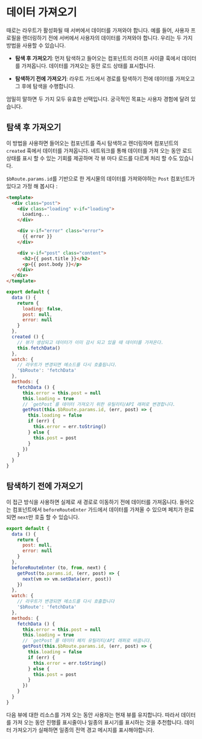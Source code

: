 # 데이터 가져오기

때로는 라우트가 활성화될 때 서버에서 데이터를 가져와야 합니다. 예를 들어, 사용자 프로필을 렌더링하기 전에 서버에서 사용자의 데이터를 가져와야 합니다. 우리는 두 가지 방법을 사용할 수 있습니다.

- **탐색 후 가져오기**: 먼저 탐색하고 들어오는 컴포넌트의 라이프 사이클 훅에서 데이터를 가져옵니다. 데이터를 가져오는 동안 로드 상태를 표시합니다.

- **탐색하기 전에 가져오기**: 라우트 가드에서 경로를 탐색하기 전에 데이터를 가져오고 그 후에 탐색을 수행합니다.

엄밀히 말하면 두 가지 모두 유효한 선택입니다. 궁극적인 목표는 사용자 경험에 달려 있습니다.

## 탐색 후 가져오기

이 방법을 사용하면 들어오는 컴포넌트를 즉시 탐색하고 렌더링하며 컴포넌트의 `created` 훅에서 데이터를 가져옵니다. 네트워크를 통해 데이터를 가져 오는 동안 로드 상태를 표시 할 수 있는 기회를 제공하며 각 뷰 마다 로드를 다르게 처리 할 수도 있습니다.

`$bRoute.params.id`를 기반으로 한 게시물의 데이터를 가져와야하는 `Post` 컴포넌트가 있다고 가정 해 봅시다 :

``` html
<template>
  <div class="post">
    <div class="loading" v-if="loading">
      Loading...
    </div>

    <div v-if="error" class="error">
      {{ error }}
    </div>

    <div v-if="post" class="content">
      <h2>{{ post.title }}</h2>
      <p>{{ post.body }}</p>
    </div>
  </div>
</template>
```

``` js
export default {
  data () {
    return {
      loading: false,
      post: null,
      error: null
    }
  },
  created () {
    // 뷰가 생성되고 데이터가 이미 감시 되고 있을 때 데이터를 가져온다.
    this.fetchData()
  },
  watch: {
    // 라우트가 변경되면 메소드를 다시 호출됩니다.
    '$bRoute': 'fetchData'
  },
  methods: {
    fetchData () {
      this.error = this.post = null
      this.loading = true
      // `getPost`를 데이터 가져오기 위한 유틸리티/API 래퍼로 변경합니다.
      getPost(this.$bRoute.params.id, (err, post) => {
        this.loading = false
        if (err) {
          this.error = err.toString()
        } else {
          this.post = post
        }
      })
    }
  }
}
```

## 탐색하기 전에 가져오기

이 접근 방식을 사용하면 실제로 새 경로로 이동하기 전에 데이터를 가져옵니다.
들어오는 컴포넌트에서 `beforeRouteEnter` 가드에서 데이터를 가져올 수 있으며 페치가 완료되면 `next`만 호출 할 수 있습니다.


``` js
export default {
  data () {
    return {
      post: null,
      error: null
    }
  },
  beforeRouteEnter (to, from, next) {
    getPost(to.params.id, (err, post) => {
      next(vm => vm.setData(err, post))
    })
  },
  watch: {
    // 라우트가 변경되면 메소드를 다시 호출합니다
    '$bRoute': 'fetchData'
  },
  methods: {
    fetchData () {
      this.error = this.post = null
      this.loading = true
      // `getPost`를 데이터 페치 유틸리티/API 래퍼로 바꿉니다.
      getPost(this.$bRoute.params.id, (err, post) => {
        this.loading = false
        if (err) {
          this.error = err.toString()
        } else {
          this.post = post
        }
      })
    }
  }
}
```

다음 뷰에 대한 리소스를 가져 오는 동안 사용자는 현재 뷰를 유지합니다. 따라서 데이터를 가져 오는 동안 진행률 표시줄이나 일종의 표시기를 표시하는 것을 추천합니다. 데이터 가져오기가 실패하면 일종의 전역 경고 메시지를 표시해야합니다.
